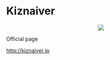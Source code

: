 # Kiznaiver

<p align="center"><img src="http://kiznaiver.net/img/logo_in.png"></p>

Official page

http://kiznaiver.jp